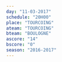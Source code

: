 ```yaml
---
day: "11-03-2017"
schedule: "20H00"
place: "TOURCOING"
ateam: "TOURCOING"
bteam: "BOULOGNE"
ascore: "14"
bscore: "0"
season: "2016-2017"
---
```

